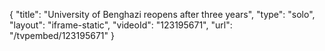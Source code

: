 {
    "title": "University of Benghazi reopens after three years",
    "type": "solo",
    "layout": "iframe-static",
    "videoId": "123195671",
    "url": "\/tvpembed\/123195671"
}